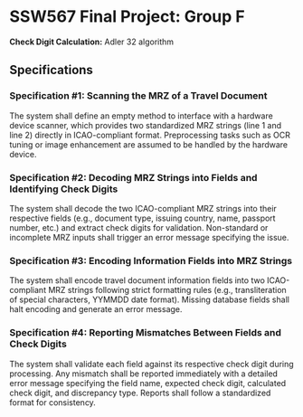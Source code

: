 # SSW567 Final Project: Group F
**Check Digit Calculation:** Adler 32 algorithm

## Specifications
### Specification #1: Scanning the MRZ of a Travel Document
The system shall define an empty method to interface with a hardware device scanner, which provides two standardized MRZ strings (line 1 and line 2) directly in ICAO-compliant format. Preprocessing tasks such as OCR tuning or image enhancement are assumed to be handled by the hardware device.

### Specification #2: Decoding MRZ Strings into Fields and Identifying Check Digits
The system shall decode the two ICAO-compliant MRZ strings into their respective fields (e.g., document type, issuing country, name, passport number, etc.) and extract check digits for validation. Non-standard or incomplete MRZ inputs shall trigger an error message specifying the issue.

### Specification #3: Encoding Information Fields into MRZ Strings
The system shall encode travel document information fields into two ICAO-compliant MRZ strings following strict formatting rules (e.g., transliteration of special characters, YYMMDD date format). Missing database fields shall halt encoding and generate an error message.

### Specification #4: Reporting Mismatches Between Fields and Check Digits
The system shall validate each field against its respective check digit during processing. Any mismatch shall be reported immediately with a detailed error message specifying the field name, expected check digit, calculated check digit, and discrepancy type. Reports shall follow a standardized format for consistency.

